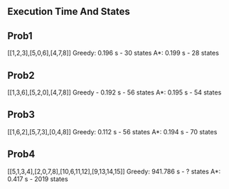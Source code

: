 ## Execution Time And States

## Prob1

[[1,2,3],[5,0,6],[4,7,8]]
Greedy: 0.196 s - 30 states
A*: 0.199 s - 28 states

## Prob2

[[1,3,6],[5,2,0],[4,7,8]]
Greedy - 0.192 s - 56 states
A*: 0.195 s - 54 states

## Prob3

[[1,6,2],[5,7,3],[0,4,8]]
Greedy: 0.112 s - 56 states
A*: 0.194 s - 70 states

## Prob4

[[5,1,3,4],[2,0,7,8],[10,6,11,12],[9,13,14,15]]
Greedy: 941.786 s - ? states
A*: 0.417 s - 2019 states